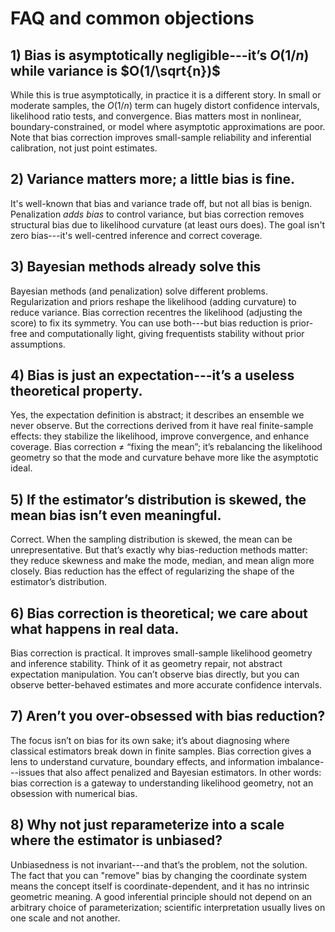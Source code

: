 # FAQ and common objections

## 1) Bias is asymptotically negligible---it’s $O(1/n)$ while variance is $O(1/\sqrt{n})$

While this is true asymptotically, in practice it is a different story. In small or moderate samples, the $O(1/n)$ term can hugely distort confidence intervals, likelihood ratio tests, and convergence. Bias matters most in nonlinear, boundary-constrained, or model where asymptotic approximations are poor. Note that bias correction improves small-sample reliability and inferential calibration, not just point estimates.

## 2) Variance matters more; a little bias is fine.

It's well-known that bias and variance trade off, but not all bias is benign. Penalization *adds bias* to control variance, but bias correction removes structural bias due to likelihood curvature (at least ours does). The goal isn't zero bias---it's well-centred inference and correct coverage.

## 3) Bayesian methods already solve this

Bayesian methods (and penalization) solve different problems. Regularization and priors reshape the likelihood (adding curvature) to reduce variance. Bias correction recentres the likelihood (adjusting the score) to fix its symmetry. You can use both---but bias reduction is prior-free and computationally light, giving frequentists stability without prior assumptions.

## 4) Bias is just an expectation---it’s a useless theoretical property.

Yes, the expectation definition is abstract; it describes an ensemble we never observe. But the corrections derived from it have real finite-sample effects: they stabilize the likelihood, improve convergence, and enhance coverage. Bias correction ≠ “fixing the mean”; it’s rebalancing the likelihood geometry so that the mode and curvature behave more like the asymptotic ideal.

## 5) If the estimator’s distribution is skewed, the mean bias isn’t even meaningful.

Correct. When the sampling distribution is skewed, the mean can be unrepresentative. But that’s exactly why bias-reduction methods matter: they reduce skewness and make the mode, median, and mean align more closely. Bias reduction has the effect of regularizing the shape of the estimator’s distribution.

## 6) Bias correction is theoretical; we care about what happens in real data.

Bias correction is practical. It improves small-sample likelihood geometry and inference stability. Think of it as geometry repair, not abstract expectation manipulation. You can’t observe bias directly, but you can observe better-behaved estimates and more accurate confidence intervals.

## 7) Aren’t you over-obsessed with bias reduction?

The focus isn’t on bias for its own sake; it’s about diagnosing where classical estimators break down in finite samples. Bias correction gives a lens to understand curvature, boundary effects, and information imbalance---issues that also affect penalized and Bayesian estimators. In other words: bias correction is a gateway to understanding likelihood geometry, not an obsession with numerical bias.

## 8) Why not just reparameterize into a scale where the estimator is unbiased?

Unbiasedness is not invariant---and that’s the problem, not the solution. The fact that you can "remove" bias by changing the coordinate system means the concept itself is coordinate-dependent, and it has no intrinsic geometric meaning. A good inferential principle should not depend on an arbitrary choice of parameterization; scientific interpretation usually lives on one scale and not another. 
